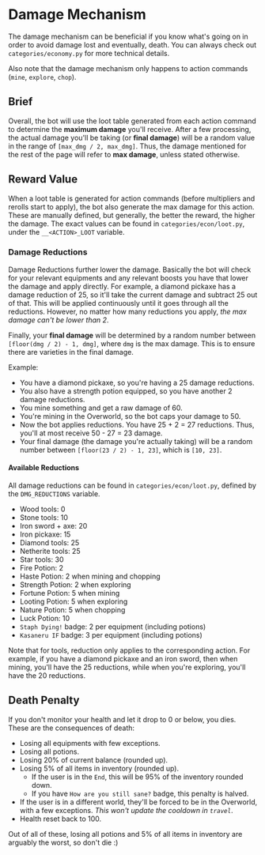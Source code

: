 # Damage Mechanism

The damage mechanism can be beneficial if you know what's going on in order to avoid damage lost and eventually, death. You can always check out `categories/economy.py` for more technical details.

Also note that the damage mechanism only happens to action commands (`mine`, `explore`, `chop`).

## Brief

Overall, the bot will use the loot table generated from each action command to determine the **maximum damage** you'll receive. After a few processing, the actual damage you'll be taking (or **final damage**) will be a random value in the range of `[max_dmg / 2, max_dmg]`. Thus, the damage mentioned for the rest of the page will refer to **max damage**, unless stated otherwise.

## Reward Value

When a loot table is generated for action commands (before multipliers and rerolls start to apply), the bot also generate the max damage for this action. These are manually defined, but generally, the better the reward, the higher the damage. The exact values can be found in `categories/econ/loot.py`, under the `__<ACTION>_LOOT` variable.

### Damage Reductions

Damage Reductions further lower the damage. Basically the bot will check for your relevant equipments and any relevant boosts you have that lower the damage and apply directly. For example, a diamond pickaxe has a damage reduction of 25, so it'll take the current damage and subtract 25 out of that. This will be applied continuously until it goes through all the reductions. However, no matter how many reductions you apply, *the max damage can't be lower than 2*.

Finally, your **final damage** will be determined by a random number between `[floor(dmg / 2) - 1, dmg]`, where `dmg` is the max damage. This is to ensure there are varieties in the final damage.

Example:

- You have a diamond pickaxe, so you're having a 25 damage reductions.
- You also have a strength potion equipped, so you have another 2 damage reductions.
- You mine something and get a raw damage of 60.
- You're mining in the Overworld, so the bot caps your damage to 50.
- Now the bot applies reductions. You have 25 + 2 = 27 reductions. Thus, you'll at most receive 50 - 27 = 23 damage.
- Your final damage (the damage you're actually taking) will be a random number between `[floor(23 / 2) - 1, 23]`, which is `[10, 23]`.

#### Available Reductions

All damage reductions can be found in `categories/econ/loot.py`, defined by the `DMG_REDUCTIONS` variable.

- Wood tools: 0
- Stone tools: 10
- Iron sword + axe: 20
- Iron pickaxe: 15
- Diamond tools: 25
- Netherite tools: 25
- Star tools: 30
- Fire Potion: 2
- Haste Potion: 2 when mining and chopping
- Strength Potion: 2 when exploring
- Fortune Potion: 5 when mining
- Looting Potion: 5 when exploring
- Nature Potion: 5 when chopping
- Luck Potion: 10
- `Staph Dying!` badge: 2 per equipment (including potions)
- `Kasaneru IF` badge: 3 per equipment (including potions)

Note that for tools, reduction only applies to the corresponding action. For example, if you have a diamond pickaxe and an iron sword, then when mining, you'll have the 25 reductions, while when you're exploring, you'll have the 20 reductions.

## Death Penalty

If you don't monitor your health and let it drop to 0 or below, you dies. These are the consequences of death:

- Losing all equipments with few exceptions.
- Losing all potions.
- Losing 20% of current balance (rounded up).
- Losing 5% of all items in inventory (rounded up).
    - If the user is in the `End`, this will be 95% of the inventory rounded down.
    - If you have `How are you still sane?` badge, this penalty is halved.
- If the user is in a different world, they'll be forced to be in the Overworld, with a few exceptions. *This won't update the cooldown in `travel`*.
- Health reset back to 100.

Out of all of these, losing all potions and 5% of all items in inventory are arguably the worst, so don't die :)
